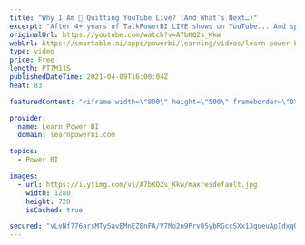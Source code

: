 ```yaml
---
title: "Why I Am 🛑 Quitting YouTube Live? (And What’s Next…)"
excerpt: "After 4+ years of TalkPowerBI LIVE shows on YouTube... And spending 1000s of hours LIVE with you... I am *quitting* YouTube LIVE.  Let me tell you all about it: 00:00 I am Quitting YouTube LIVE 1:34 Why am I Quitting? (What's in it for you 🙂) 5:42 What is Next?  ================================\r 👉"
originalUrl: https://youtube.com/watch?v=A7bKQ2s_Kkw
webUrl: https://smartable.ai/apps/powerbi/learning/videos/learn-power-bi-why-i-am-quitting-youtube-live-and-whats-next/
type: video
price: Free
length: PT7M11S
publishedDateTime: 2021-04-09T16:00:04Z
heat: 83

featuredContent: "<iframe width=\"800\" height=\"500\" frameborder=\"0\" src=\"https://www.youtube.com/embed/A7bKQ2s_Kkw\" allow=\"accelerometer; autoplay; encrypted-media; gyroscope; picture-in-picture\" allowfullscreen></iframe>"

provider:
  name: Learn Power BI
  domain: learnpowerbi.com

topics:
  - Power BI

images:
  - url: https://i.ytimg.com/vi/A7bKQ2s_Kkw/maxresdefault.jpg
    width: 1280
    height: 720
    isCached: true

secured: "vLvNf776arsMTySavEMnEZ8nFA/V7Mo2n9Prv05ybRGccSXx13queuApIdxqOqhb2QWW0VucYKAjVJQLUe7e2B1jRzEv2dhQjxSkXXADGQLT5HePYTZL3BzM45+JCQD0rOJnwtegJMiSiWKgFVwmFZxk06rv/7AUd76YDqf1qRM0TCsfdkTdP9WqHXgmZx7eecPNkVl0yTD0lGp8i1u7tOO7jG4lLYBlf4zYhIsBEduHVWNZdLvjR//hOnp0zyVWh//EqPsptSHovSq7JOBTpBL7Jj6DGQo9a0ws4Qwy8FXMkXEQmGK1fOoQmKvKdDcLLZyYDXGi2deov8q8Ql6apJIxQ6VqgLygwAW5x3p5n6qzwCZuHz8nY98Y1SlkQWd+toHCmfT/3Mz9bgdx0WTDIx1gut0PY3qjgXP1gac09nM=;IxFAZkzQ5kumiLInab3UPw=="
---
```


